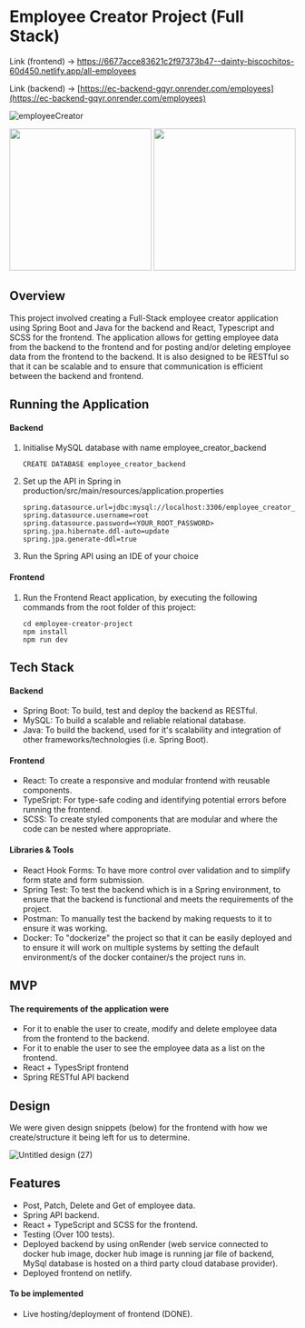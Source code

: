 # Employee Creator Project (Full Stack)

Link (frontend) -> [https://6677acce83621c2f97373b47--dainty-biscochitos-60d450.netlify.app/all-employees ](https://dainty-biscochitos-60d450.netlify.app/)

Link (backend) -> [https://ec-backend-gqyr.onrender.com/employees](https://ec-backend-gqyr.onrender.com/employees)

![employeeCreator](https://user-images.githubusercontent.com/119549394/226088729-ffbcc9da-c0d4-4c2e-93ef-b76334b3ffce.png)

<span>  <img width="250" src="https://github.com/StanleyY7/employee-creator/actions/workflows/spring-backend.yml/badge.svg"/> <img width="250" src="https://github.com/StanleyY7/employee-creator/actions/workflows/main.yml/badge.svg"/></span>

## Overview

This project involved creating a Full-Stack employee creator application using Spring Boot and Java for the backend and React, Typescript and SCSS for the frontend. The application allows for getting employee data from the backend to the frontend and for posting and/or deleting employee data from the frontend to the backend. It is also designed to be RESTful so that it can be scalable and to ensure that communication is efficient between the backend and frontend.

## Running the Application

#### Backend

1. Initialise MySQL database with name employee_creator_backend

       CREATE DATABASE employee_creator_backend
       
2. Set up the API in Spring in production/src/main/resources/application.properties

       spring.datasource.url=jdbc:mysql://localhost:3306/employee_creator_backend
       spring.datasource.username=root
       spring.datasource.password=<YOUR_ROOT_PASSWORD>
       spring.jpa.hibernate.ddl-auto=update
       spring.jpa.generate-ddl=true
       
3. Run the Spring API using an IDE of your choice

#### Frontend

1. Run the Frontend React application, by executing the following commands from the root folder of this project:

       cd employee-creator-project
       npm install
       npm run dev
      
## Tech Stack

#### Backend

- Spring Boot: To build, test and deploy the backend as RESTful.
- MySQL: To build a scalable and reliable relational database.
- Java: To build the backend, used for it's scalability and integration of other frameworks/technologies (i.e. Spring Boot).

#### Frontend

- React: To create a responsive and modular frontend with reusable components. 
- TypeSript: For type-safe coding and identifying potential errors before running the frontend. 
- SCSS: To create styled components that are modular and where the code can be nested where appropriate. 

#### Libraries & Tools

- React Hook Forms: To have more control over validation and to simplify form state and form submission.
- Spring Test: To test the backend which is in a Spring environment, to ensure that the backend is functional and meets the requirements of the project.
- Postman: To manually test the backend by making requests to it to ensure it was working.
- Docker: To "dockerize" the project so that it can be easily deployed and to ensure it will work on multiple systems by setting the default environment/s of the docker container/s the project runs in. 

## MVP

#### The requirements of the application were

- For it to enable the user to create, modify and delete employee data from the frontend to the backend.
- For it to enable the user to see the employee data as a list on the frontend.
- React + TypesSript frontend
- Spring RESTful API backend

## Design

We were given design snippets (below) for the frontend with how we create/structure it being left for us to determine.

![Untitled design (27)](https://user-images.githubusercontent.com/119549394/226078173-1eb014fd-bf3e-4f1f-8559-032d0d4f36e7.png)

## Features

- Post, Patch, Delete and Get of employee data.
- Spring API backend.
- React + TypeScript and SCSS for the frontend.
- Testing (Over 100 tests).
- Deployed backend by using onRender (web service connected to docker hub image, docker hub image is running jar file of backend, MySql database is hosted on a third party cloud database provider).
- Deployed frontend on netlify.

#### To be implemented

- Live hosting/deployment of frontend (DONE).


